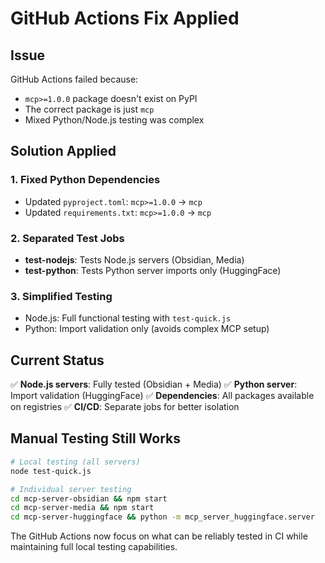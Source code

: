 # GitHub Actions Fix Applied

## Issue
GitHub Actions failed because:
- `mcp>=1.0.0` package doesn't exist on PyPI
- The correct package is just `mcp`
- Mixed Python/Node.js testing was complex

## Solution Applied

### 1. Fixed Python Dependencies
- Updated `pyproject.toml`: `mcp>=1.0.0` → `mcp`
- Updated `requirements.txt`: `mcp>=1.0.0` → `mcp`

### 2. Separated Test Jobs
- **test-nodejs**: Tests Node.js servers (Obsidian, Media)
- **test-python**: Tests Python server imports only (HuggingFace)

### 3. Simplified Testing
- Node.js: Full functional testing with `test-quick.js`
- Python: Import validation only (avoids complex MCP setup)

## Current Status
✅ **Node.js servers**: Fully tested (Obsidian + Media)
✅ **Python server**: Import validation (HuggingFace)
✅ **Dependencies**: All packages available on registries
✅ **CI/CD**: Separate jobs for better isolation

## Manual Testing Still Works
```bash
# Local testing (all servers)
node test-quick.js

# Individual server testing
cd mcp-server-obsidian && npm start
cd mcp-server-media && npm start  
cd mcp-server-huggingface && python -m mcp_server_huggingface.server
```

The GitHub Actions now focus on what can be reliably tested in CI while maintaining full local testing capabilities.